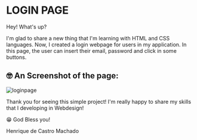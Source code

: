 # LOGIN PAGE 

<p>Hey! What's up? 

I'm glad to share a new thing that I'm learning with HTML and CSS languages. Now, I created a login webpage for users in my application. In this page, the user can insert their email, password and click in some buttons.</p>

## 🤓 An Screenshot of the page: 

![loginpage](https://user-images.githubusercontent.com/59877230/105552430-aa08cd80-5ce2-11eb-8f96-6b19fe721d05.png)

<p>Thank you for seeing this simple project! I'm really happy to share my skills that I developing in Webdesign!</p>

😁 God Bless you! 

Henrique de Castro Machado